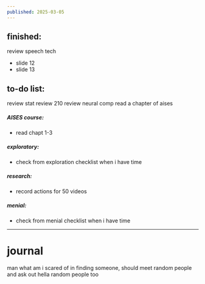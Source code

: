 ```yaml
---
published: 2025-03-05
---
```

## finished:

review speech tech
- slide 12
- slide 13
## to-do list:

review stat
review 210 
review neural comp
read a chapter of aises
##### AISES course:
- read chapt 1-3
##### exploratory:
- check from exploration checklist when i have time
##### research:
- record actions for 50 videos 
##### menial:
- check from menial checklist when i have time

---
# journal

man what am i scared of in finding someone, should meet random people and ask out hella random people too 